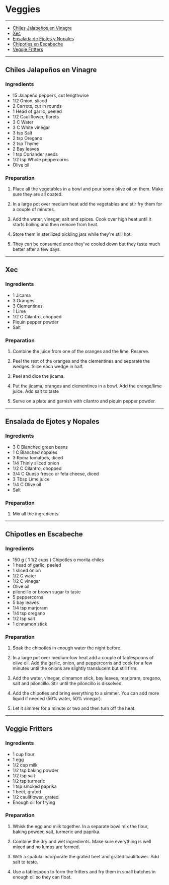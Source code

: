 # Veggies

-----

* [Chiles Jalapeños en Vinagre](#ChilesJalapenosEnVinagre)
* [Xec](#Xec)
* [Ensalada de Ejotes y Nopales](#EnsaladaDeEjotesYNopales)
* [Chipotles en Escabeche](#ChipotlesEnEscabeche)
* [Veggie Fritters](#VeggieFritters)

-----

<div style="page-break-after: always; visibility: hidden"></div>


## <a id="ChilesJalapenosEnVinagre" name="Chiles Jalapeños en Vinagre"></a> Chiles Jalapeños en Vinagre

### Ingredients

* 15 Jalapeño peppers, cut lengthwise
* 1/2 Onion, sliced
* 2 Carrots, cut in rounds
* 1 Head of garlic, peeled
* 1/2 Cauliflower, florets
* 3 C Water
* 3 C White vinegar
* 3 tsp Salt
* 2 tsp Oregano
* 2 tsp Thyme
* 2 Bay leaves
* 1 tsp Coriander seeds
* 1/2 tsp Whole peppercorns
* Olive oil

### Preparation

1. Place all the vegetables in a bowl and pour some olive oil on them. Make sure they are all coated.

1. In a large pot over medium heat add the vegetables and stir fry them for a couple of minutes.

1. Add the water, vinegar, salt and spices. Cook over high heat until it starts boiling and then remove from heat.

1. Store them in sterilized pickling jars while they're still hot.

1. They can be consumed once they've cooled down but they taste much better after a few days.

-----

<div style="page-break-after: always; visibility: hidden"></div>


## <a id="Xec" name="Xec"></a> Xec

### Ingredients

* 1 Jicama
* 3 Oranges
* 3 Clementines
* 1 Lime
* 1/2 C Cilantro, chopped
* Piquín pepper powder
* Salt

### Preparation

1. Combine the juice from one of the oranges and the lime. Reserve.

1. Peel the rest of the oranges and the clementines and separate the wedges. Slice each wedge in half.

1. Peel and dice the jicama.

1. Put the jicama, oranges and clementines in a bowl. Add the orange/lime juice. Add salt to taste

1. Serve on a plate and garnish with cilantro and piquín pepper powder.

-----

<div style="page-break-after: always; visibility: hidden"></div>


## <a id="EnsaladaDeEjotesYNopales" name="Ensalada de Ejotes y Nopales"></a> Ensalada de Ejotes y Nopales

### Ingredients

* 3 C Blanched green beans
* 1 C Blanched nopales
* 3 Roma tomatoes, diced
* 1/4 Thinly sliced onion
* 1/2 C Cilantro, chopped
* 3/4 C Queso fresco or feta cheese, diced
* 3 Tbsp Lime juice
* 1/4 C Olive oil
* Salt

### Preparation

1. Mix all the ingredients.

-----

<div style="page-break-after: always; visibility: hidden"></div>


## <a id="ChipotlesEnEscabeche" name="Chipotles en Escabeche"></a> Chipotles en Escabeche

### Ingredients

* 150 g ( 1 1/2 cups ) Chipotles o morita chiles
* 1 head of garlic, peeled
* 1 sliced onion
* 1/2 C water
* 1/2 C vinegar
* Olive oil
* piloncillo or brown sugar to taste
* 5 peppercorns
* 5 bay leaves
* 1/4 tsp marjoram
* 1/4 tsp oregano
* 1/2 tsp salt
* 1 cinnamon stick

### Preparation

1. Soak the chipotles in enough water the night before.

1. In a large pot over medium-low heat add a couple of tablespoons of olive oil. Add the garlic, onion, and peppercorns and cook for a few minutes until the onions are slightly translucent but still firm.

1. Add the water, vinegar, cinnamon stick, bay leaves, marjoram, oregano, salt and piloncillo. Stir until the piloncillo is dissolved.

1. Add the chipotles and bring everything to a simmer. You can add more liquid if needed (50% water, 50% vinegar).

1. Let it simmer for a minute or two and then turn off the heat.

-----

<div style="page-break-after: always; visibility: hidden"></div>


## <a id="VeggieFritters" name="Veggie Fritters"></a> Veggie Fritters

### Ingredients

* 1 cup flour
* 1 egg
* 1/2 cup milk
* 1/2 tsp baking powder
* 1/2 tsp salt
* 1/2 tsp turmeric
* 1 tsp smoked paprika
* 1 beet, grated
* 1/2 cauliflower, grated
* Enough oil for frying

### Preparation

1. Whisk the egg and milk together. In a separate bowl mix the flour, baking powder, salt, turmeric and paprika.

1. Combine the dry and wet ingredients. Make sure everything is well mixed and no lumps are formed.

1. With a spatula incorporate the grated beet and grated cauliflower. Add salt to taste.

1. Use a tablespoon to form the fritters and fry them in small batches in enough oil so they can float.
